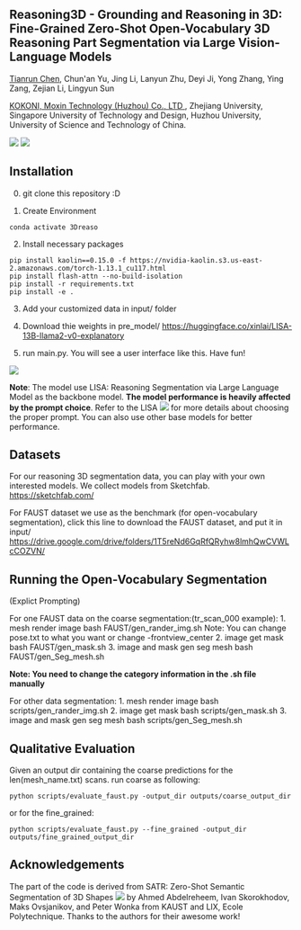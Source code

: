 ## Reasoning3D - Grounding and Reasoning in 3D: Fine-Grained Zero-Shot Open-Vocabulary 3D Reasoning Part Segmentation via Large Vision-Language Models 

<a href="http://tianrun-chen.github.io/" target="_blank">Tianrun Chen</a>, Chun'an Yu, Jing Li, Lanyun Zhu, Deyi Ji, Yong Zhang, Ying Zang, Zejian Li, Lingyun Sun

<a href='https://www.kokoni3d.com/'> KOKONI, Moxin Technology (Huzhou) Co., LTD </a>, Zhejiang University, Singapore University of Technology and Design, Huzhou University, University of Science and Technology of China.

<img src='https://tianrun-chen.github.io/Reason3D/static/images/Fig1.jpg'>

<img src='https://tianrun-chen.github.io/Reason3D/static/images/Fig3.jpg'>
   
## Installation
0. git clone this repository :D
   
1. Create Environment
```conda create -n 3Dreason python=3.8
conda activate 3Dreaso
```

2. Install necessary packages
```pip install torch==1.13.1+cu117 torchvision==0.14.1+cu117 torchaudio==0.13.1 --extra-index-url https://download.pytorch.org/whl/cu117
pip install kaolin==0.15.0 -f https://nvidia-kaolin.s3.us-east-2.amazonaws.com/torch-1.13.1_cu117.html
pip install flash-attn --no-build-isolation
pip install -r requirements.txt
pip install -e .
```
3. Add your customized data in input/ folder
   
4. Download thie weights in pre_model/
https://huggingface.co/xinlai/LISA-13B-llama2-v0-explanatory

5. run main.py. You will see a user interface like this. Have fun!
   
<img src='https://tianrun-chen.github.io/Reason3D/static/images/ui.png'>

 **Note**: The model use LISA: Reasoning Segmentation via Large Language Model as the backbone model. **The model performance is heavily affected by the prompt choice**. Refer to the LISA <a href='https://github.com/dvlab-research/LISA'><img src='https://img.shields.io/badge/Project-Page-Green'></a> for more details about choosing the proper prompt. You can also use other base models for better performance.

## Datasets
For our reasoning 3D segmentation data, you can play with your own interested models. We collect models from Sketchfab. https://sketchfab.com/ 

For FAUST dataset we use as the benchmark (for open-vocabulary segmentation), click this line to download the FAUST dataset, and put it in input/
    https://drive.google.com/drive/folders/1T5reNd6GqRfQRyhw8lmhQwCVWLcCOZVN/

## Running the Open-Vocabulary Segmentation
(Explict Prompting)

For one FAUST data on the coarse segmentation:(tr_scan_000 example):
    1. mesh render image
    bash FAUST/gen_rander_img.sh
    Note: You can change pose.txt to what you want or change -frontview_center
    2. image get mask
    bash FAUST/gen_mask.sh
    3. image and mask gen seg mesh
    bash FAUST/gen_Seg_mesh.sh
    
**Note: You need to change the category information in the .sh file manually**

For other data segmentation:
    1. mesh render image
    bash scripts/gen_rander_img.sh
    2. image get mask
    bash scripts/gen_mask.sh
    3. image and mask gen seg mesh
    bash scripts/gen_Seg_mesh.sh

## Qualitative Evaluation
Given an output dir containing the coarse predictions for the len(mesh_name.txt) scans.
run coarse as following:
```shell
python scripts/evaluate_faust.py -output_dir outputs/coarse_output_dir
```
or for the fine_grained:

```shell
python scripts/evaluate_faust.py --fine_grained -output_dir outputs/fine_grained_output_dir
```

## Acknowledgements
The part of the code is derived from SATR: Zero-Shot Semantic Segmentation of 3D Shapes <a href='https://github.com/Samir55/SATR'><img src='https://img.shields.io/badge/Project-Page-Green'></a> by Ahmed Abdelreheem, Ivan Skorokhodov, Maks Ovsjanikov, and Peter Wonka
from KAUST and LIX, Ecole Polytechnique. Thanks to the authors for their awesome work!


